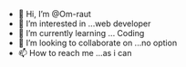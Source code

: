 - 👋 Hi, I’m @Om-raut
- 👀 I’m interested in ...web developer
- 🌱 I’m currently learning ... Coding
- 💞️ I’m looking to collaborate on ...no option
- 📫 How to reach me ...as i can

<!---
Om-raut/Om-raut is a ✨ special ✨ repository because its `README.md` (this file) appears on your GitHub profile.
You can click the Preview link to take a look at your changes.
--->
